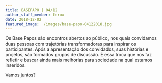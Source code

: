 ```yaml
---
title: BASEPAPO | 04/12
author_staff_member: ferox
date: 2018-12-02
featured_image:  /images/base-papo-04122018.jpg
---
```

Os Base Papos são encontros abertos ao público, nos quais convidamos duas pessoas com trajetórias transformadoras para inspirar os participantes. Após a apresentação dos convidados, suas histórias e projetos, são formados grupos de discussão. É essa troca que nos faz refletir e buscar ainda mais melhorias para sociedade na qual estamos inseridos.

Vamos juntos?